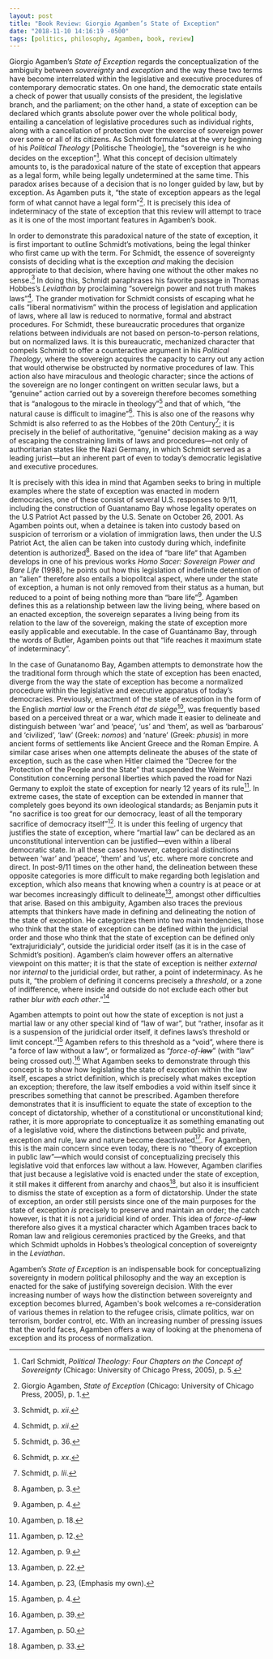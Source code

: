 ```yaml
---
layout: post
title: "Book Review: Giorgio Agamben’s State of Exception"
date: "2018-11-10 14:16:19 -0500"
tags: [politics, philosophy, Agamben, book, review]
---
```



Giorgio Agamben’s *State of Exception* regards the conceptualization of the ambiguity between *sovereignty* and *exception* and the way these two terms have become interrelated within the legislative and executive procedures of contemporary democratic states. On one hand, the democratic state entails a check of power that usually consists of the president, the legislative branch, and the parliament; on the other hand, a state of exception can be declared which grants absolute power over the whole political body, entailing a cancelation of legislative procedures such as individual rights, along with a cancellation of protection over the exercise of sovereign power over some or all of its citizens. As Schmidt formulates at the very beginning of his *Political Theology* [Politische Theologie], the “sovereign is he who decides on the exception”[^1]. What this concept of decision ultimately amounts to, is the paradoxical nature of the state of exception that appears as a legal form, while being legally undetermined at the same time. This paradox arises because of a decision that is no longer guided by law, but by exception. As Agamben puts it, “the state of exception appears as the legal form of what cannot have a legal form”[^5]. It is precisely this idea of indeterminacy of the state of exception that this review will attempt to trace as it is one of the most important features in Agamben’s book.

In order to demonstrate this paradoxical nature of the state of exception, it is first important to outline Schmidt’s motivations, being the legal thinker who first came up with the term. For Schmidt, the essence of sovereignty consists of deciding what is the exception *and* making the decision appropriate to that decision, where having one without the other makes no sense.[^6] In doing this, Schmidt paraphrases his favorite passage in Thomas Hobbes’s *Leviathan* by proclaiming “sovereign power and not truth makes laws”[^6]. The grander motivation for Schmidt consists of escaping what he calls “liberal normativism” within the process of legislation and application of laws, where all law is reduced to normative, formal and abstract procedures. For Schmidt, these bureaucratic procedures that organize relations between individuals are not based on person-to-person relations, but on normalized laws. It is this bureaucratic, mechanized character that compels Schmidt to offer a counteractive argument in his *Political Theology*, where the sovereign acquires the capacity to carry out any action that would otherwise be obstructed by normative procedures of law. This action also have miraculous and theologic character; since the actions of the sovereign are no longer contingent on written secular laws, but a “genuine” action carried out by a sovereign therefore becomes something that is “analogous to the miracle in theology”[^8] and that of which, “the natural cause is difficult to imagine”[^9]. This is also one of the reasons why Schmidt is also referred to as the Hobbes of the 20th Century[^10]; it is precisely in the belief of authoritative, “genuine” decision making as a way of escaping the constraining limits of laws and procedures—not only of authoritarian states like the Nazi Germany, in which Schmidt served as a leading jurist—but an inherent part of even to today’s democratic legislative and executive procedures.

It is precisely with this idea in mind that Agamben seeks to bring in multiple examples where the state of exception was enacted in modern democracies, one of these consist of several U.S. responses to 9/11, including the construction of Guantanamo Bay whose legality operates on the U.S Patriot Act passed by the U.S. Senate on October 26, 2001. As Agamben points out, when a detainee is taken into custody based on suspicion of terrorism or a violation of immigration laws, then under the U.S Patriot Act, the alien can be taken into custody during which, indefinite detention is authorized[^12]. Based on the idea of “bare life“ that Agamben develops in one of his previous works *Homo Sacer: Sovereign Power and Bare Life* (1998), he points out how this legislation of indefinite detention of an “alien” therefore also entails a biopolitcal aspect, where under the state of exception, a human is not only   removed from their status as a human, but reduced to a point of being nothing more than “bare life”[^13]. Agamben defines this as a relationship between law the living being, where based on an enacted exception, the sovereign separates a living being from its relation to the law of the sovereign, making the state of exception more easily applicable and executable. In the case of Guantánamo Bay, through the words of Butler, Agamben points out that “life reaches it maximum state of indeterminacy”.

In the case of Gunatanomo Bay, Agamben attempts to demonstrate how the the traditional form through which the state of exception has been enacted, diverge from the way the state of exception has become a normalized procedure within the legislative and executive apparatus of today’s democracies. Previously, enactment of the state of exception in the form of the English *martial law* or the French *état de siège*[^14], was frequently based based on a perceived threat or a war, which made it easier to delineate and distinguish between ‘war’ and ‘peace’, ‘us’ and ‘them’, as well as ‘barbarous’ and ‘civilized’, ‘law’ (Greek: *nomos*) and ‘nature’ (Greek: *phusis*) in more ancient forms of settlements like Ancient Greece and the Roman Empire. A similar case arises when one attempts delineate the abuses of the state of exception, such as the case when Hitler claimed the “Decree for the Protection of the People and the State” that suspended the Weimer Constitution concerning personal liberties which paved the road for Nazi Germany to exploit the state of exception for nearly 12 years of its rule[^15]. In extreme cases, the state of exception can be extended in manner that completely goes beyond its own ideological standards; as Benjamin puts it “no sacrifice is too great for our democracy, least of all the temporary sacrifice of democracy itself”[^11]. It is under this feeling of urgency that justifies the state of exception, where “martial law” can be declared as an unconstitutional intervention can be justified—even within a liberal democratic state. In all these cases however, categorical distinctions between ‘war’ and ‘peace’, ‘them’ and ‘us’, etc. where more concrete and direct. In post-9/11 times on the other hand, the delineation between these opposite categories is more difficult to make regarding both legislation and exception, which also means that knowing when a country is at peace or at war becomes increasingly difficult to delineate[^16], amongst other difficulties that arise. Based on this ambiguity, Agamben also traces the previous attempts that thinkers have made in defining and delineating the notion of the state of exception. He categorizes them into two main tendencies, those who think that the state of exception can be defined within the juridicial order and those who think that the state of exception can be defined only “extrajuridicialy”, outside the juridicial order itself (as it is in the case of Schmidt’s position). Agamben’s claim however offers an alternative viewpoint on this matter; it is that the state of exception is neither *external* nor *internal* to the juridicial order, but rather, a point of indeterminacy. As he puts it, “the problem of defining it concerns precisely a *threshold*, or a zone of indifference, where inside and outside do not exclude each other but rather *blur with each other*.”[^17]


<!--
Reich Weimar, etc.
-->

Agamben attempts to point out how the state of exception is not just a martial law or any other special kind of “law of war”, but “rather, insofar as it is a suspension of the juridicial order itself, it defines laws’s threshold or limit concept.”[^2] Agamben refers to this threshold as a “void”, where there is “a force of law without a law“, or formalized as “*force-of-~~law~~*” (with “law” being crossed out).[^3] What Agamben seeks to demonstrate through this concept is to show how legislating the state of exception within the law itself, escapes a strict definition, which is precisely what makes exception an exception; therefore, the law itself embodies a void within itself since it prescribes something that cannot be prescribed. Agamben therefore demonstrates that it is insufficient to equate the state of exception to the concept of dictatorship, whether of a constitutional or unconstitutional kind; rather, it is more appropriate to conceptualize it as something emanating out of a legislative void, where the distinctions between public and private, exception and rule, law and nature become deactivated[^4]. For Agamben, this is the main concern since even today, there is no “theory of exception in public law”—which would consist of conceptualizing precisely this legislative void that enforces law without a law. However, Agamben clarifies that just because a legislative void is enacted under the state of exception, it still makes it different from anarchy and chaos[^18], but also it is insufficient to dismiss the state of exception as a form of dictatorship. Under the state of exception, an order still persists since one of the main purposes for the state of exception *is* precisely to preserve and maintain an order; the catch however, is that it is not a juridicial kind of order. This idea of *force-of-~~law~~* therefore also gives it a mystical character which Agamben traces back to Roman law and religious ceremonies practiced by the Greeks, and that which Schmidt upholds in Hobbes’s theological conception of sovereignty in the *Leviathan*.

Agamben’s *State of Exception* is an indispensable book for conceptualizing sovereignty in modern political philosophy and the way an exception is enacted for the sake of justifying sovereign decision. With the ever increasing number of ways how the distinction between sovereignty and exception becomes blurred, Agamben's book welcomes a re-consideration of various themes in relation to the refugee crisis, climate politics, war on terrorism, border control, etc. With an increasing number of pressing issues that the world faces, Agamben offers a way of looking at the phenomena of exception and its process of normalization.


[^1]: Carl Schmidt, *Political Theology: Four Chapters on the Concept of Sovereignty* (Chicago: University of Chicago Press, 2005), p. 5.
[^2]: Agamben, p. 4.
[^3]: Agamben, p. 39.
[^4]: Agamben, p. 50.
[^5]: Giorgio Agamben, *State of Exception* (Chicago: University of Chicago Press, 2005), p. 1.
[^6]: Schmidt, p. *xii*.
[^7]: Schmidt, p. *xiii*.
[^8]: Schmidt, p. 36.
[^9]: Schmidt, p. *xx*.
[^10]: Schmidt, p. *lii*.
[^11]: Agamben, p. 9.
[^12]: Agamben, p. 3.
[^13]: Agamben, p. 4.
[^14]: Agamben, p. 18.
[^15]: Agamben, p. 12.
[^16]: Agamben, p. 22.
[^17]: Agamben, p. 23, (Emphasis my own).
[^18]: Agamben, p. 33.
